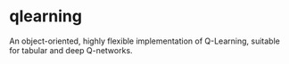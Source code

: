 # qlearning
An object-oriented, highly flexible implementation of Q-Learning, suitable for tabular and deep Q-networks.
